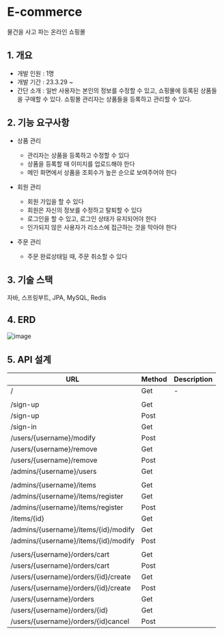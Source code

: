 # E-commerce
물건을 사고 파는 온라인 쇼핑몰 

## 1. 개요
+ 개발 인원 : 1명
+ 개발 기간 : 23.3.29 ~
+ 간단 소개 : 일반 사용자는 본인의 정보를 수정할 수 있고, 쇼핑몰에 등록된 상품들을 구매할 수 있다. 쇼핑몰 관리자는 상품들을 등록하고 관리할 수 있다.

## 2. 기능 요구사항
+ 상품 관리
  + 관리자는 상품을 등록하고 수정할 수 있다
  + 상품을 등록할 때 이미지를 업로드해야 한다
  + 메인 화면에서 상품을 조회수가 높은 순으로 보여주어야 한다

+ 회원 관리
  + 회원 가입을 할 수 있다
  + 회원은 자신의 정보를 수정하고 탈퇴할 수 있다
  + 로그인을 할 수 있고, 로그인 상태가 유지되어야 한다
  + 인가되지 않은 사용자가 리소스에 접근하는 것을 막아야 한다

+ 주문 관리
  + 주문 완료상태일 때, 주문 취소할 수 있다
 
## 3. 기술 스택
자바, 스프링부트, JPA, MySQL, Redis

## 4. ERD
![image](https://github.com/hossang/ecommerce/assets/60059710/0aec0e3a-2ae8-49eb-a347-4799bf268a4b)

## 5. API 설계
|URL|Method|Description|
|---|---|---|
|/|Get|-|
||||
|/sign-up|Get||
|/sign-up|Post||
|/sign-in|Get||
|/users/{username}/modify|Post||
|/users/{username}/remove|Get||
|/users/{username}/remove|Post||
|/admins/{username}/users|Get||
||||
|/admins/{username}/items|Get||
|/admins/{username}/items/register|Get||
|/admins/{username}/items/register|Post||
|/items/{id}|Get||
|/admins/{username}/items/{id}/modify|Get||
|/admins/{username}/items/{id}/modify|Post||
||||
|/users/{username}/orders/cart|Get||
|/users/{username}/orders/cart|Post||
|/users/{username}/orders/{id}/create|Get||
|/users/{username}/orders/{id}/create|Post||
|/users/{username}/orders|Get||
|/users/{username}/orders/{id}|Get||
|/users/{username}/orders/{id}cancel|Post||
<!--
이미지 api도 넣어줘야 하나?
-->
